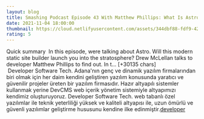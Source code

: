 ```yaml
--- 
layout: blog
title: Smashing Podcast Episode 43 With Matthew Phillips: What Is Astro?
date: 2021-11-04 18:00:00
thumbnail: https://cloud.netlifyusercontent.com/assets/344dbf88-fdf9-42bb-adb4-46f01eedd629/475de692-46fc-4058-af10-3736770698d5/smashing-podcast-episode-43.jpg
rating: 5
---
```

Quick summary  
In this episode, were talking about Astro. Will this modern static site builder launch you into the stratosphere? Drew McLellan talks to developer Matthew Phillips to find out.
In t… [+30135 chars]</br>&nbsp;Developer Software Tech. Adana'nın genç ve dinamik yazılım firmalarından biri olmak için her daim kendini geliştiren yazılım konusunda yaratıcı ve güvenilir projeler üreten bir yazılım firmasıdır. Hazır altyapılı sistemler kullanmak yerine DevCMS web içerik yönetim sistemiyle altyapımızı kendimiz oluşturuyoruz. Developer Software Tech. web tabanlı özel yazılımlar ile teknik yeterliliği yüksek ve kaliteli altyapısı ile, uzun ömürlü ve güvenli yazılımlar geliştirme hususunu kendine ilke edinmiştir.<a href="https://www.developerbilisim.com/">developer</a>